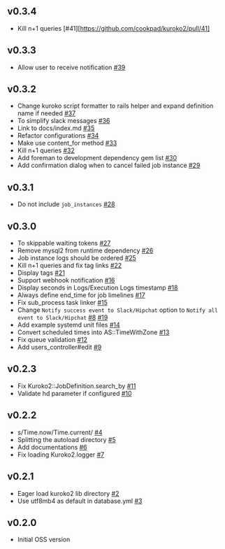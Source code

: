 ## v0.3.4

- Kill n+1 queries [#41][https://github.com/cookpad/kuroko2/pull/41]

## v0.3.3

- Allow user to receive notification [#39](https://github.com/cookpad/kuroko2/pull/39)

## v0.3.2

- Change kuroko script formatter to rails helper and expand definition name if needed [#37](https://github.com/cookpad/kuroko2/pull/37)
- To simplify slack messages [#36](https://github.com/cookpad/kuroko2/pull/36)
- Link to docs/index.md [#35](https://github.com/cookpad/kuroko2/pull/35)
- Refactor configurations [#34](https://github.com/cookpad/kuroko2/pull/34)
- Make use content_for method [#33](https://github.com/cookpad/kuroko2/pull/33)
- Kill n+1 queries [#32](https://github.com/cookpad/kuroko2/pull/32)
- Add foreman to development dependency gem list [#30](https://github.com/cookpad/kuroko2/pull/30)
- Add confirmation dialog when to cancel failed job instance [#29](https://github.com/cookpad/kuroko2/pull/29)

## v0.3.1

- Do not include `job_instances` [#28](https://github.com/cookpad/kuroko2/pull/28)

## v0.3.0

- To skippable waiting tokens [#27](https://github.com/cookpad/kuroko2/pull/27)
- Remove mysql2 from runtime dependency [#26](https://github.com/cookpad/kuroko2/pull/26)
- Job instance logs should be ordered [#25](https://github.com/cookpad/kuroko2/pull/25)
- Kill n+1 queries and fix tag links [#22](https://github.com/cookpad/kuroko2/pull/22)
- Display tags [#21](https://github.com/cookpad/kuroko2/pull/21)
- Support webhook notification [#16](https://github.com/cookpad/kuroko2/pull/16)
- Display seconds in Logs/Execution Logs timestamp [#18](https://github.com/cookpad/kuroko2/pull/18)
- Always define end_time for job limelines [#17](https://github.com/cookpad/kuroko2/pull/17)
- Fix sub_process task linker [#15](https://github.com/cookpad/kuroko2/pull/15)
- Change `Notify success event to Slack/Hipchat` option to `Notify all event to Slack/Hipchat` [#8](https://github.com/cookpad/kuroko2/pull/8) [#19](https://github.com/cookpad/kuroko2/pull/19)
- Add example systemd unit files [#14](https://github.com/cookpad/kuroko2/pull/14)
- Convert scheduled times into AS::TimeWithZone [#13](https://github.com/cookpad/kuroko2/pull/13)
- Fix queue validation [#12](https://github.com/cookpad/kuroko2/pull/12)
- Add users_controller#edit [#9](https://github.com/cookpad/kuroko2/pull/9)

## v0.2.3
- Fix Kuroko2::JobDefinition.search_by [#11](https://github.com/cookpad/kuroko2/pull/11)
- Validate hd parameter if configured [#10](https://github.com/cookpad/kuroko2/pull/10)

## v0.2.2
- s/Time.now/Time.current/ [#4](https://github.com/cookpad/kuroko2/pull/4)
- Splitting the autoload directory [#5](https://github.com/cookpad/kuroko2/pull/5)
- Add documentations [#6](https://github.com/cookpad/kuroko2/pull/6)
- Fix loading Kuroko2.logger [#7](https://github.com/cookpad/kuroko2/pull/7)

## v0.2.1
- Eager load kuroko2 lib directory [#2](https://github.com/cookpad/kuroko2/pull/2)
- Use utf8mb4 as default in database.yml [#3](https://github.com/cookpad/kuroko2/pull/3)

## v0.2.0
- Initial OSS version
